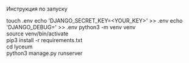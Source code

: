 Инструкция по запуску

touch .env
echo 'DJANGO_SECRET_KEY=<YOUR_KEY>' >> .env
echo 'DJANGO_DEBUG=<True or False>' >> .env
python3 -m venv venv  
source venv/bin/activate  
pip3 install -r requirements.txt  
cd lyceum  
python3 manage.py runserver
